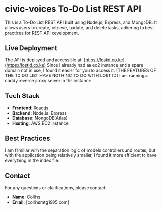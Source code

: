 # civic-voices To-Do List REST API


This is a To-Do List REST API built using Node.js, Express, and MongoDB. It allows users to create, retrieve, update, and delete tasks, adhering to best practices for REST API development.


## Live Deployment

The API is deployed and accessible at: [https://lostid.co.ke](https://lostid.co.ke)
Since I already had an ec2 instance and a spare domain not in use, I found it easier for you to access it. [THE FEATURES OF THE TO DO LIST HAVE NOTHING TO DO WITH LOST ID]
I am running a caddy reverse proxy server in the instance

## Tech Stack

- **Frontend**: Reactjs
- **Backend**: Node.js, Express
- **Database**: MongoDB(Atlas)
- **Hosting**: AWS EC2 Instance
  
## Best Practices
I am familiar with the separation logic of models controllers and routes, but with the application being relatively smaller, I found it more efficient to have everything in the index file.


## Contact

For any questions or clarifications, please contact:

- **Name**: Collins
- **Email**: [collinsmtg1905.com]

